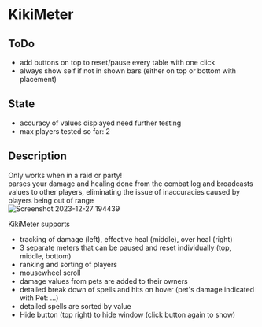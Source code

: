 # KikiMeter
## ToDo
- add buttons on top to reset/pause every table with one click
- always show self if not in shown bars (either on top or bottom with placement)

## State
- accuracy of values displayed need further testing
- max players tested so far: 2

## Description
Only works when in a raid or party!  
parses your damage and healing done from the combat log and broadcasts values to other players, eliminating
the issue of inaccuracies caused by players being out of range  
![Screenshot 2023-12-27 194439](https://github.com/KikidoraFear/Kikimeter/assets/154637862/e27c3e2f-a9a4-4963-92a4-b56bdc2f7f17)
  
KikiMeter supports
- tracking of damage (left), effective heal (middle), over heal (right)
- 3 separate meters that can be paused and reset individually (top, middle, bottom)
- ranking and sorting of players
- mousewheel scroll
- damage values from pets are added to their owners
- detailed break down of spells and hits on hover (pet's damage indicated with Pet: ...)
- detailed spells are sorted by value
- Hide button (top right) to hide window (click button again to show)
